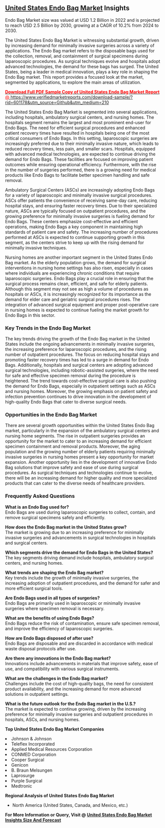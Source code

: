 <h2><a href="https://www.verifiedmarketreports.com/download-sample/?rid=601178&amp;utm_source=Github&amp;utm_medium=210" target="_blank">United States Endo Bag Market</a> Insights</h2><p>Endo Bag Market size was valued at USD 1.2 Billion in 2022 and is projected to reach USD 2.5 Billion by 2030, growing at a CAGR of 10.2% from 2024 to 2030.</p><p><p>The United States Endo Bag Market is witnessing substantial growth, driven by increasing demand for minimally invasive surgeries across a variety of applications. The Endo Bag market refers to the disposable bags used for the collection, removal, and containment of surgical specimens during laparoscopic procedures. As surgical techniques evolve and hospitals adopt advanced technologies, the demand for these bags has surged. The United States, being a leader in medical innovation, plays a key role in shaping the Endo Bag market. This report provides a focused look at the market, segmented by applications, to explore the main areas of utilization. <a href="#download-sample"><p><span class=""><span style="color: #ff0000;"><strong>Download Full PDF Sample Copy of United States Endo Bag Market Report</strong> @ </span><a href="https://www.verifiedmarketreports.com/download-sample/?rid=601178&amp;utm_source=Github&amp;utm_medium=210" target="_blank">https://www.verifiedmarketreports.com/download-sample/?rid=601178&amp;utm_source=Github&amp;utm_medium=210</a></span></p></a></p><p>The United States Endo Bag Market is segmented into several applications, including hospitals, ambulatory surgical centers, and nursing homes. The hospitals segment remains the largest and most prominent end-user for Endo Bags. The need for efficient surgical procedures and enhanced patient recovery times have resulted in hospitals being one of the most critical consumers of Endo Bags. In this setting, laparoscopic surgeries are increasingly preferred due to their minimally invasive nature, which leads to reduced recovery times, less pain, and smaller scars. Hospitals, equipped with advanced medical technologies, are expected to continue driving the demand for Endo Bags. These facilities are focused on improving patient outcomes while ensuring operational efficiency. Furthermore, with the rise in the number of surgeries performed, there is a growing need for medical products like Endo Bags to facilitate better specimen handling and safe removal.<p>Ambulatory Surgical Centers (ASCs) are increasingly adopting Endo Bags for a variety of laparoscopic and minimally invasive surgical procedures. ASCs offer patients the convenience of receiving same-day care, reducing hospital stays, and ensuring faster recovery times. Due to their specialized nature, ASCs are typically focused on outpatient procedures, and the growing preference for minimally invasive surgeries is fueling demand for Endo Bags. These centers emphasize cost-effective and efficient operations, making Endo Bags a key component in maintaining high standards of patient care and safety. The increasing number of procedures performed at ASCs is expected to continue supporting growth in this segment, as the centers strive to keep up with the rising demand for minimally invasive techniques.<p>Nursing homes are another important segment in the United States Endo Bag market. As the elderly population grows, the demand for surgical interventions in nursing home settings has also risen, especially in cases where individuals are experiencing chronic conditions that require laparoscopic surgeries. Endo Bags play a crucial role in ensuring that the surgical process remains clean, efficient, and safe for elderly patients. Although this segment may not see as high a volume of procedures as hospitals or ASCs, it is increasingly recognized for its importance as the demand for elder care and geriatric surgical procedures rises. The integration of advanced surgical equipment and proper post-operative care in nursing homes is expected to continue fueling the market growth for Endo Bags in this sector.<h3>Key Trends in the Endo Bag Market</h3><p>The key trends driving the growth of the Endo Bag market in the United States include the ongoing advancements in minimally invasive surgeries, the increasing preference for laparoscopic procedures, and the rising number of outpatient procedures. The focus on reducing hospital stays and promoting faster recovery times has led to a surge in demand for Endo Bags. Additionally, hospitals and surgical centers are adopting advanced surgical technologies, including robotic-assisted surgeries, where the need for safe and effective specimen removal during the procedure is heightened. The trend towards cost-effective surgical care is also pushing the demand for Endo Bags, especially in outpatient settings such as ASCs and nursing homes. Moreover, the growing emphasis on patient safety and infection prevention continues to drive innovation in the development of high-quality Endo Bags that cater to diverse surgical needs.<h3>Opportunities in the Endo Bag Market</h3><p>There are several growth opportunities within the United States Endo Bag market, particularly in the expansion of the ambulatory surgical centers and nursing home segments. The rise in outpatient surgeries provides an opportunity for the market to cater to an increasing demand for efficient specimen containment and removal products. Moreover, the aging population and the growing number of elderly patients requiring minimally invasive surgeries in nursing homes present a key opportunity for market expansion. Another opportunity lies in the development of innovative Endo Bag solutions that improve safety and ease of use during surgical procedures. As surgical techniques and technologies continue to evolve, there will be an increasing demand for higher quality and more specialized products that can cater to the diverse needs of healthcare providers.<h3>Frequently Asked Questions</h3><p><strong>What is an Endo Bag used for?</strong><br>Endo Bags are used during laparoscopic surgeries to collect, contain, and remove surgical specimens safely and efficiently.</p><p><strong>How does the Endo Bag market in the United States grow?</strong><br>The market is growing due to an increasing preference for minimally invasive surgeries and advancements in surgical technologies in hospitals and surgical centers.</p><p><strong>Which segments drive the demand for Endo Bags in the United States?</strong><br>The key segments driving demand include hospitals, ambulatory surgical centers, and nursing homes.</p><p><strong>What trends are shaping the Endo Bag market?</strong><br>Key trends include the growth of minimally invasive surgeries, the increasing adoption of outpatient procedures, and the demand for safer and more efficient surgical tools.</p><p><strong>Are Endo Bags used in all types of surgeries?</strong><br>Endo Bags are primarily used in laparoscopic or minimally invasive surgeries where specimen removal is necessary.</p><p><strong>What are the benefits of using Endo Bags?</strong><br>Endo Bags reduce the risk of contamination, ensure safe specimen removal, and improve the efficiency of laparoscopic surgeries.</p><p><strong>How are Endo Bags disposed of after use?</strong><br>Endo Bags are disposable and are discarded in accordance with medical waste disposal protocols after use.</p><p><strong>Are there any innovations in the Endo Bag market?</strong><br>Innovations include advancements in materials that improve safety, ease of use, and compatibility with various surgical instruments.</p><p><strong>What are the challenges in the Endo Bag market?</strong><br>Challenges include the cost of high-quality bags, the need for consistent product availability, and the increasing demand for more advanced solutions in outpatient settings.</p><p><strong>What is the future outlook for the Endo Bag market in the U.S.?</strong><br>The market is expected to continue growing, driven by the increasing preference for minimally invasive surgeries and outpatient procedures in hospitals, ASCs, and nursing homes.</p></p><p><strong>Top United States Endo Bag Market Companies</strong></p><div data-test-id=""><p><li>Johnson & Johnson</li><li> Teleflex Incorporated</li><li> Applied Medical Resources Corporation</li><li> CONMED Corporation</li><li> Cooper Surgical</li><li> Genicon</li><li> B. Braun Melsungen</li><li> Laprosurge</li><li> Purple Surgical</li><li> Medtronic</li></p><div><strong>Regional Analysis of&nbsp;United States Endo Bag Market</strong></div><ul><li dir="ltr"><p dir="ltr">North America&nbsp;(United States, Canada, and Mexico, etc.)</p></li></ul><p><strong>For More Information or Query, Visit @&nbsp;</strong><strong><a href="https://www.verifiedmarketreports.com/product/endo-bag-market/?utm_source=Github&amp;utm_medium=210" target="_blank">United States Endo Bag Market Insights Size And Forecast</a></strong></p></div>
